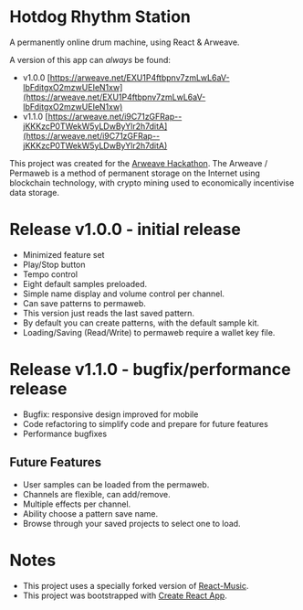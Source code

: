 # Hotdog Rhythm Station

A permanently online drum machine, using React & Arweave.

A version of this app can *always* be found:

- v1.0.0 [https://arweave.net/EXU1P4ftbpnv7zmLwL6aV-lbFditgxO2mzwUEIeN1xw](https://arweave.net/EXU1P4ftbpnv7zmLwL6aV-lbFditgxO2mzwUEIeN1xw)
- v1.1.0 [https://arweave.net/i9C71zGFRap--jKKKzcP0TWekW5yLDwByYlr2h7ditA](https://arweave.net/i9C71zGFRap--jKKKzcP0TWekW5yLDwByYlr2h7ditA)

This project was created for the [Arweave Hackathon](https://gitcoin.co/issue/ArweaveTeam/Bounties/1/2929). The Arweave / Permaweb is a method of permanent storage on the Internet using blockchain technology, with crypto mining used to economically incentivise data storage.

# Release v1.0.0 - initial release
- Minimized feature set
- Play/Stop button
- Tempo control
- Eight default samples preloaded.
- Simple name display and volume control per channel.
- Can save patterns to permaweb.
- This version just reads the last saved pattern.
- By default you can create patterns, with the default sample kit.
- Loading/Saving (Read/Write) to permaweb require a wallet key file.

# Release v1.1.0 - bugfix/performance release
- Bugfix: responsive design improved for mobile
- Code refactoring to simplify code and prepare for future features
- Performance bugfixes

## Future Features
- User samples can be loaded from the permaweb.
- Channels are flexible, can add/remove.
- Multiple effects per channel.
- Ability choose a pattern save name.
- Browse through your saved projects to select one to load.



# Notes

- This project uses a specially forked version of [React-Music](https://github.com/mcmonkeys1/react-music).
- This project was bootstrapped with [Create React App](https://github.com/facebook/create-react-app).

